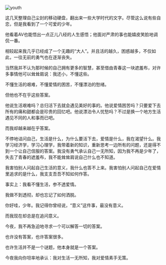 ![youth](http://owyx09dkb.bkt.clouddn.com/youth.jpg)


这几天整理自己尘封的移动硬盘，翻出来一些大学时代的文字。尽管这么说有些自恋，但是我看到了一个可爱的少年。

他看着AV也能悟出一点正儿八经的人生感悟；他面对严肃的事也能嬉皮笑脸地调侃一番。

相较起来我几乎已经成了一个无趣的“大人”。并且活的越久，困惑越多，不仅如此，一往无前的勇气也在逐渐丧失。

当然我并不认为那时候的自己拥有更多的智慧，甚至借由青春这一块遮羞布，对许多事情他可以耸耸肩说：我还小，不懂这些。

不懂生活的艰难，不懂爱情的困苦，不懂漂泊的愁绪。

但他也不在乎这些答案。

他说生活艰难吗？总归活下去就会遇见美好的事的。他说爱情困苦吗？只要爱下去所有的痛和甜都会是珍贵的回忆吧。他说漂泊令人忧愁吗？不过是换一个地方生活遇见不同的人和事而已吧。

而我却越来越在乎答案。

不停地诘问自己，生活是什么，为什么要活下去，爱情是什么，我在渴望什么。我学习经济学，学习心理学，我带着新的知识，重新思考一边所有的问题，还是得不到一个让自己信服的答案。我没有勇气承认自己一无所知，因为我不再是少年了，失去了青春的遮羞布，我不能耸耸肩说自己什么也不知道。

我害怕别人问起自己生活的意义，我什么也答不上来。我害怕别人问起自己在爱情里追求的是什么，我支支吾吾不知如何作答。

事实上：我看不懂生活，参不透爱情。

我做不到透彻，却也忘记了如何洒脱。

你好哇，少年。我记得你曾经说，“意义”这件事，最没有意义。

而我现在却总是在追问意义。

今夜，我不再急迫地寻求一个可以解答一切的答案。

也许没有答案，也许答案很多。

也许生活并不是一个谜题，他本身就是一个答案。

今夜我向你坦率地承认：我对生活一无所知，我对爱情素手无策。
